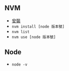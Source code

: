 ## NVM

- [安裝](https://github.com/coreybutler/nvm-windows/releases/tag/1.1.7)
- `nvm install [node 版本號]`
- `nvm list`
- `nvm use [node 版本號]`

## Node

- `node -v`
